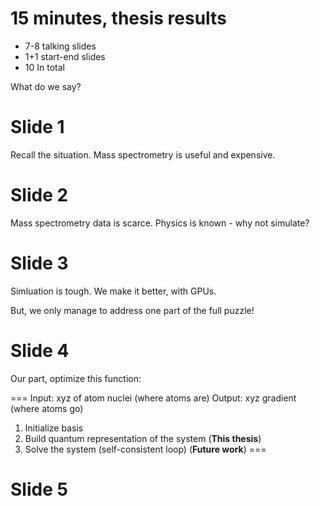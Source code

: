 # 15 minutes, thesis results

- 7-8 talking slides
- 1+1 start-end slides
- 10 In total

What do we say?

# Slide 1

Recall the situation. Mass spectrometry is useful and expensive.

# Slide 2

Mass spectrometry data is scarce. Physics is known - why not simulate?

# Slide 3

Simluation is tough. We make it better, with GPUs. 

But, we only manage to address one part of the full puzzle!

# Slide 4

Our part, optimize this function:

===
Input: xyz of atom nuclei (where atoms are)
Output: xyz gradient (where atoms go)
1. Initialize basis
3. Build quantum representation of the system (**This thesis**)
4. Solve the system (self-consistent loop) (**Future work**)
===

# Slide 5 






